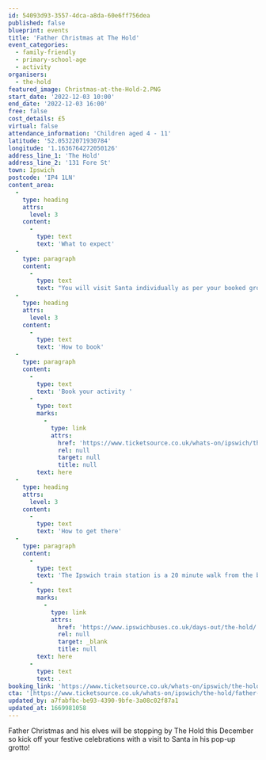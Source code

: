 ```yaml
---
id: 54093d93-3557-4dca-a8da-60e6ff756dea
published: false
blueprint: events
title: 'Father Christmas at The Hold'
event_categories:
  - family-friendly
  - primary-school-age
  - activity
organisers:
  - the-hold
featured_image: Christmas-at-the-Hold-2.PNG
start_date: '2022-12-03 10:00'
end_date: '2022-12-03 16:00'
free: false
cost_details: £5
virtual: false
attendance_information: 'Children aged 4 - 11'
latitude: '52.05322071930784'
longitude: '1.1636764272050126'
address_line_1: 'The Hold'
address_line_2: '131 Fore St'
town: Ipswich
postcode: 'IP4 1LN'
content_area:
  -
    type: heading
    attrs:
      level: 3
    content:
      -
        type: text
        text: 'What to expect'
  -
    type: paragraph
    content:
      -
        type: text
        text: "You will visit Santa individually as per your booked group. If there are groups ahead of you there may be a short wait once you arrive, colouring and other activities will be available. Your visit with Father Christmas will last around 10 minutes, after your visit you are free to explore the rest of The Hold.\_There is a variety of time slots to book from 10:00 to 16:00. Suitable for ages 4-11 with a parent present at all times. Every child will receive a gift suitable for all. "
  -
    type: heading
    attrs:
      level: 3
    content:
      -
        type: text
        text: 'How to book'
  -
    type: paragraph
    content:
      -
        type: text
        text: 'Book your activity '
      -
        type: text
        marks:
          -
            type: link
            attrs:
              href: 'https://www.ticketsource.co.uk/whats-on/ipswich/the-hold/father-christmas-at-the-hold/e-geamyz'
              rel: null
              target: null
              title: null
        text: here
  -
    type: heading
    attrs:
      level: 3
    content:
      -
        type: text
        text: 'How to get there'
  -
    type: paragraph
    content:
      -
        type: text
        text: 'The Ipswich train station is a 20 minute walk from the building and if you''re travelling by bus then find out which bus routes you can take to get you to The Hold '
      -
        type: text
        marks:
          -
            type: link
            attrs:
              href: 'https://www.ipswichbuses.co.uk/days-out/the-hold/'
              rel: null
              target: _blank
              title: null
        text: here
      -
        type: text
        text: .
booking_link: 'https://www.ticketsource.co.uk/whats-on/ipswich/the-hold/father-christmas-at-the-hold/e-geamyz'
cta: '[https://www.ticketsource.co.uk/whats-on/ipswich/the-hold/father-christmas-at-the-hold/e-geamyz](https://www.ticketsource.co.uk/whats-on/ipswich/the-hold/father-christmas-at-the-hold/e-geamyz)'
updated_by: a7fabfbc-be93-4390-9bfe-3a08c02f87a1
updated_at: 1669981058
---
```

Father Christmas and his elves will be stopping by The Hold this December so kick off your festive celebrations with a visit to Santa in his pop-up grotto!